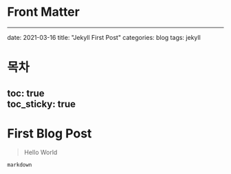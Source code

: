 # Front Matter
---
date: 2021-03-16
title: "Jekyll First Post"
categories: blog
tags: jekyll
# 목차
toc: true  
toc_sticky: true 
---


# First Blog Post

> Hello World

```
markdown 
```
